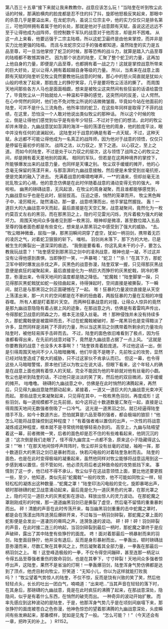 第八百三十五章“接下来就让我来教教你，战意应该怎么玩！”当陆奎在听到牧尘此话的时候，那满脸横肉的脸庞都是忍不住的抖了抖，旋即他怒极反笑起来，那眼中的杀意几乎是要溢出来，在龙蛇宗内，虽说三位宗主中，他的实力仅仅只是排名第三，可他同样拥有着属于他的长处，那就是他对于战意颇有天赋，虽说这还远远不至于让得他成为战阵师，但控制数千军队的战意对于他而言，却是并不困难。
从这一点上来看，他要远强于二宗主陆梧，所以这蛇卫最终是由他来掌控，而并非是实力比他更强的陆梧。
而且与龙蛇宗交过手的强者都知道，虽然陆奎的实力是五品至尊，可一旦当他掌控了蛇卫的时候，那等恐怖的战斗力，就算是踏入六品至尊的陆梧都不敢憾其锋芒。
因为那个状态的陆奎，汇聚了整个蛇卫的力量，这再加上他自身的力量，即便是六品至尊，也都拥有着一战之力！这就是掌控战意所带来的巨大好处，足以让得人拥有着超越自身等级的力量。
所以，当素来在战意上面颇有天赋的陆奎听见牧尘竟然要教他玩战意的时候，那心中的怒火简直就是犹如火山般的喷发了起来，那脸庞上的狰狞笑容，几乎是要将牧尘活活的撕了。
而周围天地间那些各方人马也是面面相觑，想来是被牧尘这突然间有些狂妄的话语给震住了，毕竟牧尘从一开始就给人一种温和平静的感觉，这突然间的反差，让人愕然。
在心中愕然的同时，他们也不免对牧尘所说的话微微皱眉，毕竟如今站在他面前的陆奎，可并不是什么三流角色，他所率领的蛇卫，在这些年同样是取得了不菲的战绩，在这里，恐怕没一个人敢对他说出类似牧尘的那种话。
所以这个时候的牧尘，倒是让得他们感觉到似乎是有些年少轻狂…不过对于他们的想法，此时的牧尘却并未理会，九幽战意犹如澎湃的海洋一般的荡漾在他的周身，他的脸庞平淡，眼中并没有任何的波澜起伏。
这陆奎对于战意的确是有着一点天赋，不过，这种天赋，永远都不可能让得他成为一名真正的战阵师，因为他对于战意的领悟，仅仅只是停留在最初步的层次。
战阵之法，以力驭之，至下之道。
以心驭之，至上之道。
而如今的陆奎，不过是处于以力驭之的层次，这与领悟了战阵之心的牧尘之间，却是拥有着天差地别的距离。
相同的军队，但若是在这两种境界的掌控下，所能够爆发出来的战意力量，也同样是天壤之别。
牧尘双手缓缓的摊开，他的心念毫无保留的荡漾开来，与那澎湃的九幽战意接触，然后便是未曾受到丝毫抗拒，便是完美的融入了进去。
充满着战意的嘶啸咆哮声，一**的涌来，但却丝毫无法扰乱牧尘的心境，他的意念仿佛是在此时伴随着战意的涌动变得无穷的强大。
哗啦啦。
幽黑的磅礴战意，无风起浪，在牧尘的周身凝聚，而且谁都能够感觉到，九幽战意似乎也是在此时，层层拔高。
压迫之感，悄然的笼罩而开。
牧尘黑色眸子中，凌厉精光，陡然涌动，那一霎，战意喷薄而出，他手掌猛然握拢。
轰！一道巨大的九幽战意冲天而起，最后直接是在天空汇聚，战意凝聚间，竟然化为一枚约莫百丈左右的黑羽，而在那黑羽之上，隐约可见雷光闪烁，充斥着极为强大的破坏力。
周围天地间众多强者见到那一枚黑羽，眼神却是微凛，甚至数位踏入五品至尊的强者面色都是有些变化，想来是从那黑羽之中感受到了强大的威胁。
“去。
”牧尘眼神微垂，屈指一弹，那黑羽瞬间洞穿了虚空，犹如一柄羽剑，携带着无匹的凌厉之气，对着蛇卫狠狠的斩下。
嗤啦。
羽剑尚未落下，那下方的大地，已是被生生的撕裂出一道深深的痕迹。
“我倒是要看看，你这乳臭未干的小子，要怎么教我玩战意？！”陆奎感受到那黑羽之剑中的凌冽战意，眼神也是一凝，不过这并没有让得他感到畏惧，当即狰狞一笑，一声暴喝：“蛇卫！”“杀！”在其下方，那蛇卫军中顿时爆发出杀伐之声，灰黑色的战意弥漫，陆奎双掌一握，只见得那灰黑战意便是疯狂的凝聚起来，最后直接是化为一柄巨大而狰狞的灰黑蛇戟，阴冷的寒意，弥漫出来，令得天地间的温度都是随之降低。
“蛇魔戟！”陆奎脚掌一跺，只见得那灰黑蛇戟犹如蛇一般扭曲起来，待得弹起时，空间直接是被撕裂，下一瞬间，就已是与那黑羽之剑正面硬憾在了一起。
嘭！狂暴的力量波纹直接是从天空上荡漾出来，那一片片的空间都是在不断的扭曲着，两股狂暴的力量在互相的冲撞吞噬。
所有人都是盯着那片天空。
而两种狂暴战意的对撞，让得众人惊异的竟然是那九幽战意隐隐有着占据上风的迹象，在那战意之内，仿佛是有着雷鸣声传出，令得那蛇卫战意的阴森之力，根本无法侵入丝毫。
咚！那种侵蚀并未没有持续多久，那蛇魔戟便是被震碎而去，不过在蛇魔戟被破时，那一尾黑羽也是变得黯淡了许多，显然同样是消耗了不菲的力量，所以当这黑羽之剑携带着所剩余的力量攻向陆奎时，被他轻易挥手击碎而去。
不过，陆奎的面色依旧难看到了极点，因为任谁都看得出来，在先前的战意对碰下，竟然是九幽战意占据了一点上风。
“这就是你要教我的战意？也没多大本事啊？！”陆奎铁青着脸庞道。
不过他这话一出，倒是引得周围天地间不少人马暗暗撇嘴，他们毕竟不是瞎子，先前牧尘的攻势，显然已经对陆奎造成了极大的威胁，只不过这家伙不肯承认而已。
但这一幕，也令得这些人马暗暗警惕，原本他们还以为牧尘在说大话，但眼下看来，这个年轻人的确是在战意上面也拥有着惊人的天赋，完全不能因为他的年龄就对他有丝毫的小觑。
牧尘也是听到陆奎的话，不过他只是淡淡的笑了笑，然后他的双目微闭，双手缓缓的摊开。
咕噜噜。
磅礴的九幽战意之中，仿佛是在此时悄然的沸腾起来，再然后，只见得九幽战意陡然颤动起来，紧接着，一道又一道巨大的九幽战意光束冲天而起。
那些战意光束凝聚起来，只见得在其中，一枚枚黑色羽剑，再度成形！这些羽剑，每一道规模都不比先前弱，如今这将近十数道数量汇聚在一起，直接是让得周围天地间无数强者倒吸了一口冷气。
这光是一道黑羽之剑，就已经逼得陆奎措手不及，如今十数道齐出，恐怕就算是六品至尊的强者，都会极端的狼狈！“他怎么可能将战意操控到这种程度？！”有着强者难以置信的出声，一次性的将战意凝炼成这种程度，根本就不是寻常统帅能够轻易办到的。
高空上，九幽与陆梧望着这一幕，前者微微一笑，后者的面色却是忍不住的有些难看起来，他阴沉沉的道：“这次倒是我们走眼了，怪不得九幽宫主一点都不急，原来这小子隐藏得这么深！”“咻！”在那天地间惊呼声阵阵时，牧尘却并没有丝毫的迟疑，袖袍一挥，那十数道巨大的黑羽之剑已是暴射而出，快若闪电般的对着陆奎急射而去。
陆奎的面色，也是在此时变得极端的凝重起来，虽然他同样对牧尘能够将战意运用到这一步感到难以置信，但不管如何，他必须先将后者这种致命般的攻势抵挡下来。
事情到了这一步，他已经不得不承认，牧尘似乎在这战意领悟上面，要比他还要更胜一些，至少，他知道，类似先前“蛇魔戟”一般的攻势，他不可能如同牧尘一样，轻轻松松的凝炼出这种数量…“蛇魔之罩！”陆奎印法闪电般的变化，旋即暴喝出声，顿时那磅礴的蛇卫战意涌动起来，最后竟是化为一道灰黑色的光罩，在那光罩之上，隐约可见一道巨大的灰黑蛇影在游动，释放出惊人的灵力波动。
在那蛇魔之罩刚刚成形的时候，那一道道幽黑羽剑已是撕裂了虚空，然后毫不留情的重重暴刺而出。
砰！清脆的声音在此时传荡开来，每当幽黑羽剑重重的击中蛇魔之罩时，都是会在荡漾出阵阵涟漪后爆碎开来，不过每当一柄羽剑碎裂，那蛇魔之罩上面的蛇影便是会发出一道凄厉的嘶鸣之声，涟漪急速的波动。
砰！砰！砰！羽剑碎裂的声音，在此时接二连三的响起，当羽剑碎裂到最后一柄时，那蛇魔之罩终于是应声破碎，露出了其中陆奎有些狰狞的面庞。
咚！面对着那最后一柄暴射而来的羽剑，陆奎面目狰狞，他并没有退后，反而是身形暴射而出，一拳轰出，顿时磅礴战意弥漫而来，尽数汇聚在其拳风之上，然后凝聚着其全部力量，一拳轰在那最后一柄羽剑之上。
嘭！这登峰造极般的一拳，不仅令得空间蹦碎，甚至连那一柄足以令得五品至尊强者重伤的致命羽剑，也是在其拳下，寸寸碎裂！天地间众多强者惊呼出声，这陆奎，果然不是省油的灯啊！一拳轰爆羽剑，陆奎浑身气势仿佛都是达到了顶点，他虎目射向牧尘，狞笑道：“无知小儿，你以为这样就能打败我吗？！”牧尘望着气势惊人的陆奎，不仅不惊，反而是饶有兴致的笑了笑，然后他轻轻点头，长长的吐出一团白气，喃喃道：“出来吧…”当其声音在轻轻的落下时，在其身后，那磅礴的九幽战意，竟是在此时疯狂的沸腾了起来，在那战意深处，隐隐间，似乎是有着什么东西，在悄然的破壳而出。
一种奇异的波动开始扩散。
而率先感应到这种波动的是陆奎，于是，他那浑身气势几乎是在顷刻间崩塌下来，那张狰狞的面庞被苍白之色弥漫，他神色惊恐的望着那沸腾的九幽战意深处，头皮瞬间有些发麻起来，那番模样，犹如是见鬼了一般。
“怎么可能？！”（今天还会有一章，把昨天的补上。
）R1152。
